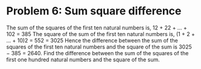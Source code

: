 # Problem 6: Sum square difference
The sum of the squares of the first ten natural numbers is, 12 + 22 +
... + 102 = 385 The square of the sum of the first ten natural numbers
is, (1 + 2 + ... + 10)2 = 552 = 3025 Hence the difference between the
sum of the squares of the first ten natural numbers and the square of
the sum is 3025 − 385 = 2640. Find the difference between the sum of the
squares of the first one hundred natural numbers and the square of the
sum.
